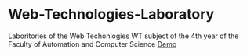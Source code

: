 # Web-Technologies-Laboratory
Laboritories of the Web Techonlogies WT subject of the 4th year of the Faculty of Automation and Computer Science 
[Demo](https://bebi00.github.io/Web-Technologies-Laboratory/L2/ex1/)
